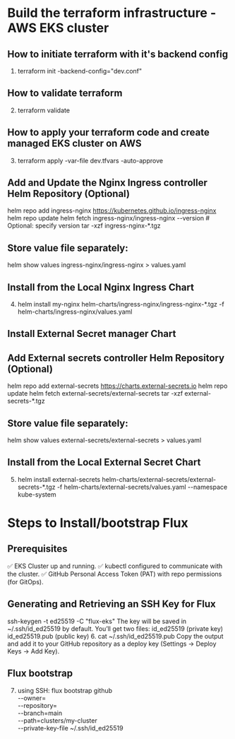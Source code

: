 # Build the terraform infrastructure - AWS EKS cluster

## How to initiate terraform with it's backend config
1. terraform init -backend-config="dev.conf"

## How to validate terraform 
2. terraform validate

## How to apply your terraform code and create managed EKS cluster on AWS
3. terraform apply  -var-file dev.tfvars  -auto-approve 

## Add and Update the Nginx Ingress controller Helm Repository (Optional)
helm repo add ingress-nginx https://kubernetes.github.io/ingress-nginx
helm repo update
helm fetch ingress-nginx/ingress-nginx --version <version>  # Optional: specify version
tar -xzf ingress-nginx-*.tgz
## Store value file separately:
helm show values ingress-nginx/ingress-nginx > values.yaml

## Install from the Local Nginx Ingress Chart
4. helm install my-nginx helm-charts/ingress-nginx/ingress-nginx-*.tgz -f helm-charts/ingress-nginx/values.yaml

## Install External Secret manager Chart
## Add External secrets controller Helm Repository (Optional)
helm repo add external-secrets https://charts.external-secrets.io
helm repo update
helm fetch external-secrets/external-secrets
tar -xzf external-secrets-*.tgz
## Store value file separately:
helm show values external-secrets/external-secrets > values.yaml

## Install from the Local External Secret Chart
5. helm install external-secrets helm-charts/external-secrets/external-secrets-*.tgz -f helm-charts/external-secrets/values.yaml --namespace kube-system 



# Steps to Install/bootstrap Flux

## Prerequisites
✅ EKS Cluster up and running.
✅ kubectl configured to communicate with the cluster.
✅ GitHub Personal Access Token (PAT) with repo permissions (for GitOps).


## Generating and Retrieving an SSH Key for Flux
ssh-keygen -t ed25519 -C "flux-eks"
The key will be saved in ~/.ssh/id_ed25519 by default.
You’ll get two files:
id_ed25519 (private key)
id_ed25519.pub (public key)
6. cat ~/.ssh/id_ed25519.pub Copy the output and add it to your GitHub repository as a deploy key (Settings → Deploy Keys → Add Key).

## Flux bootstrap
7. using SSH: 
flux bootstrap github \
  --owner=<github-username> \
  --repository=<repo-name> \
  --branch=main \
  --path=clusters/my-cluster \
  --private-key-file ~/.ssh/id_ed25519

